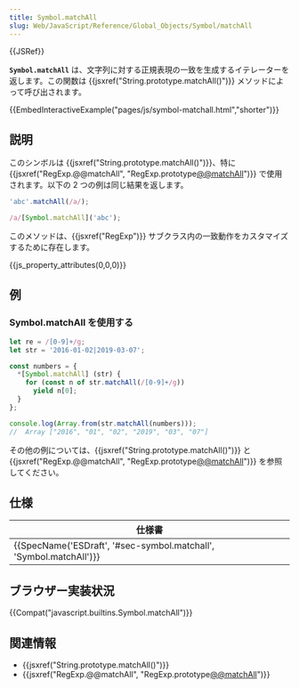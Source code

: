 ```yaml
---
title: Symbol.matchAll
slug: Web/JavaScript/Reference/Global_Objects/Symbol/matchAll
---
```


{{JSRef}}

**`Symbol.matchAll`** は、文字列に対する正規表現の一致を生成するイテレーターを返します。この関数は {{jsxref("String.prototype.matchAll()")}} メソッドによって呼び出されます。

{{EmbedInteractiveExample("pages/js/symbol-matchall.html","shorter")}}

## 説明

このシンボルは {{jsxref("String.prototype.matchAll()")}}、特に {{jsxref("RegExp.@@matchAll", "RegExp.prototype[@@matchAll]()")}} で使用されます。以下の 2 つの例は同じ結果を返します。

```js
'abc'.matchAll(/a/);

/a/[Symbol.matchAll]('abc');
```

このメソッドは、{{jsxref("RegExp")}} サブクラス内の一致動作をカスタマイズするために存在します。

{{js_property_attributes(0,0,0)}}

## 例

### Symbol.matchAll を使用する

```js
let re = /[0-9]+/g;
let str = '2016-01-02|2019-03-07';

const numbers = {
  *[Symbol.matchAll] (str) {
    for (const n of str.matchAll(/[0-9]+/g))
      yield n[0];
  }
};

console.log(Array.from(str.matchAll(numbers)));
//  Array ["2016", "01", "02", "2019", "03", "07"]
```

その他の例については、{{jsxref("String.prototype.matchAll()")}} と {{jsxref("RegExp.@@matchAll", "RegExp.prototype[@@matchAll]()")}} を参照してください。

## 仕様

| 仕様書                                                                                   |
| ---------------------------------------------------------------------------------------- |
| {{SpecName('ESDraft', '#sec-symbol.matchall', 'Symbol.matchAll')}} |

## ブラウザー実装状況

{{Compat("javascript.builtins.Symbol.matchAll")}}

## 関連情報

- {{jsxref("String.prototype.matchAll()")}}
- {{jsxref("RegExp.@@matchAll", "RegExp.prototype[@@matchAll]()")}}

